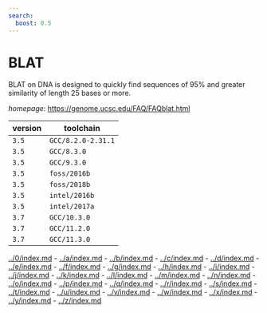 ```yaml
---
search:
  boost: 0.5
---
```

# BLAT

BLAT on DNA is designed to quickly find sequences of 95% and greater similarity of length 25 bases or  more.

*homepage*: <https://genome.ucsc.edu/FAQ/FAQblat.html>

version | toolchain
--------|----------
``3.5`` | ``GCC/8.2.0-2.31.1``
``3.5`` | ``GCC/8.3.0``
``3.5`` | ``GCC/9.3.0``
``3.5`` | ``foss/2016b``
``3.5`` | ``foss/2018b``
``3.5`` | ``intel/2016b``
``3.5`` | ``intel/2017a``
``3.7`` | ``GCC/10.3.0``
``3.7`` | ``GCC/11.2.0``
``3.7`` | ``GCC/11.3.0``

[../0/index.md](0) - [../a/index.md](a) - [../b/index.md](b) - [../c/index.md](c) - [../d/index.md](d) - [../e/index.md](e) - [../f/index.md](f) - [../g/index.md](g) - [../h/index.md](h) - [../i/index.md](i) - [../j/index.md](j) - [../k/index.md](k) - [../l/index.md](l) - [../m/index.md](m) - [../n/index.md](n) - [../o/index.md](o) - [../p/index.md](p) - [../q/index.md](q) - [../r/index.md](r) - [../s/index.md](s) - [../t/index.md](t) - [../u/index.md](u) - [../v/index.md](v) - [../w/index.md](w) - [../x/index.md](x) - [../y/index.md](y) - [../z/index.md](z)

